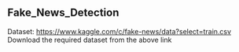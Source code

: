 ## Fake_News_Detection

Dataset: https://www.kaggle.com/c/fake-news/data?select=train.csv
<br>
Download the required dataset from the above link


